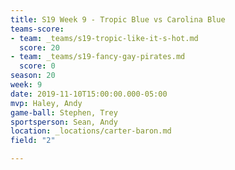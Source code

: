 ```yaml
---
title: S19 Week 9 - Tropic Blue vs Carolina Blue
teams-score:
- team: _teams/s19-tropic-like-it-s-hot.md
  score: 20
- team: _teams/s19-fancy-gay-pirates.md
  score: 0
season: 20
week: 9
date: 2019-11-10T15:00:00.000-05:00
mvp: Haley, Andy
game-ball: Stephen, Trey
sportsperson: Sean, Andy
location: _locations/carter-baron.md
field: "2"

---
```

